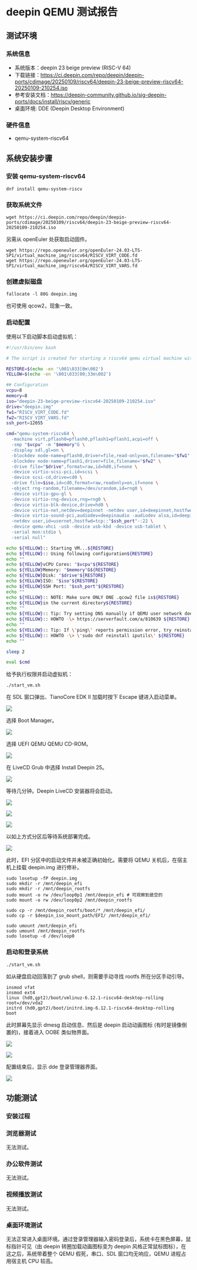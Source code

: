 # deepin QEMU 测试报告

## 测试环境

### 系统信息

- 系统版本：deepin 23 beige preview (RISC-V 64)
- 下载链接：https://ci.deepin.com/repo/deepin/deepin-ports/cdimage/20250109/riscv64/deepin-23-beige-preview-riscv64-20250109-210254.iso
- 参考安装文档：https://deepin-community.github.io/sig-deepin-ports/docs/install/riscv/generic
- 桌面环境: DDE (Deepin Desktop Environment)

### 硬件信息

- qemu-system-riscv64

## 系统安装步骤

### 安装 qemu-system-riscv64

```shell
dnf install qemu-system-riscv
```

### 获取系统文件

```shell
wget https://ci.deepin.com/repo/deepin/deepin-ports/cdimage/20250109/riscv64/deepin-23-beige-preview-riscv64-20250109-210254.iso
```

另需从 openEuler 处获取启动固件。

```
wget https://repo.openeuler.org/openEuler-24.03-LTS-SP1/virtual_machine_img/riscv64/RISCV_VIRT_CODE.fd
wget https://repo.openeuler.org/openEuler-24.03-LTS-SP1/virtual_machine_img/riscv64/RISCV_VIRT_VARS.fd
```

### 创建虚拟磁盘

```shell
fallocate -l 80G deepin.img
```

也可使用 qcow2，现象一致。

### 启动配置

使用以下启动脚本启动虚拟机：

```bash
#!/usr/bin/env bash

# The script is created for starting a riscv64 qemu virtual machine with specific parameters.

RESTORE=$(echo -en '\001\033[0m\002')
YELLOW=$(echo -en '\001\033[00;33m\002')

## Configuration
vcpu=8
memory=8
iso="deepin-23-beige-preview-riscv64-20250109-210254.iso"
drive="deepin.img"
fw1="RISCV_VIRT_CODE.fd"
fw2="RISCV_VIRT_VARS.fd"
ssh_port=12055

cmd="qemu-system-riscv64 \
  -machine virt,pflash0=pflash0,pflash1=pflash1,acpi=off \
  -smp "$vcpu" -m "$memory"G \
  -display sdl,gl=on \
  -blockdev node-name=pflash0,driver=file,read-only=on,filename="$fw1" \
  -blockdev node-name=pflash1,driver=file,filename="$fw2" \
  -drive file="$drive",format=raw,id=hd0,if=none \
  -device virtio-scsi-pci,id=scsi \
  -device scsi-cd,drive=cd0 \
  -drive file=$iso,id=cd0,format=raw,readonly=on,if=none \
  -object rng-random,filename=/dev/urandom,id=rng0 \
  -device virtio-gpu-gl \
  -device virtio-rng-device,rng=rng0 \
  -device virtio-blk-device,drive=hd0 \
  -device virtio-net,netdev=deepinnet -netdev user,id=deepinnet,hostfwd=tcp:127.0.0.1:15900-:5900 \
  -device virtio-sound-pci,audiodev=deepinaudio -audiodev alsa,id=deepinaudio \
  -netdev user,id=usernet,hostfwd=tcp::"$ssh_port"-:22 \
  -device qemu-xhci -usb -device usb-kbd -device usb-tablet \
  -serial mon:stdio \
  -serial null"

echo ${YELLOW}:: Starting VM...${RESTORE}
echo ${YELLOW}:: Using following configuration${RESTORE}
echo ""
echo ${YELLOW}vCPU Cores: "$vcpu"${RESTORE}
echo ${YELLOW}Memory: "$memory"G${RESTORE}
echo ${YELLOW}Disk: "$drive"${RESTORE}
echo ${YELLOW}ISO: "$iso"${RESTORE}
echo ${YELLOW}SSH Port: "$ssh_port"${RESTORE}
echo ""
echo ${YELLOW}:: NOTE: Make sure ONLY ONE .qcow2 file is${RESTORE}
echo ${YELLOW}in the current directory${RESTORE}
echo ""
echo ${YELLOW}:: Tip: Try setting DNS manually if QEMU user network doesn\'t work well. ${RESTORE}
echo ${YELLOW}:: HOWTO -\> https://serverfault.com/a/810639 ${RESTORE}
echo ""
echo ${YELLOW}:: Tip: If \'ping\' reports permission error, try reinstalling \'iputils\'. ${RESTORE}
echo ${YELLOW}:: HOWTO -\> \'sudo dnf reinstall iputils\' ${RESTORE}
echo ""

sleep 2

eval $cmd
```

给予执行权限并启动虚拟机：

```shell
./start_vm.sh
```

在 SDL 窗口弹出、TianoCore EDK II 加载时按下 Escape 键进入启动菜单。

![](image/deepin_1_tianocore.png)

选择 Boot Manager。

![](image/deepin_2_boot_manager.png)

选择 UEFI QEMU QEMU CD-ROM。

![](image/deepin_3_boot_devices.png)

在 LiveCD Grub 中选择 Install Deepin 25。

![](image/deepin_4_livecd_grub.png)

等待几分钟。Deepin LiveCD 安装器将会启动。

![](image/deepin_5_livecd_lang.png)

![](image/deepin_6_livecd_adv_ins.png)

![](image/deepin_7_livecd_partition.png)

以如上方式分区后等待系统部署完成。

![](image/deepin_8_livecd_done.png)

此时，EFI 分区中的启动文件并未被正确初始化。需要将 QEMU 关机后，在宿主机上挂载 deepin.img 进行修补。

```
sudo losetup -fP deepin.img
sudo mkdir -r /mnt/deepin_efi
sudo mkdir -r /mnt/deepin_rootfs
sudo mount -o rw /dev/loop0p1 /mnt/deepin_efi # 可观察到是空的
sudo mount -o rw /dev/loop0p2 /mnt/deepin_rootfs

sudo cp -r /mnt/deepin_rootfs/boot/* /mnt/deepin_efi/
sudo cp -r $deepin_iso_mount_path/EFI/ /mnt/deepin_efi/

sudo umount /mnt/deepin_efi
sudo umount /mnt/deepin_rootfs
sudo losetup -d /dev/loop0
```

### 启动和登录系统


```shell
./start_vm.sh
```

如从硬盘启动回落到了 grub shell，则需要手动寻找 rootfs 所在分区手动引导。

```grub
insmod vfat
insmod ext4
linux (hd0,gpt2)/boot/vmlinuz-6.12.1-riscv64-desktop-rolling root=/dev/vda2
initrd (hd0,gpt2)/boot/initrd.img-6.12.1-riscv64-desktop-rolling
boot
```

此时屏幕先显示 dmesg 启动信息、然后是 deepin 启动动画图标 (有时是镜像倒置的)，接着进入 OOBE 类似物界面。

![](image/deepin_9_oobe_user.png)

![](image/deepin_10_oobe_process.png)

配置结束后，显示 dde 登录管理器界面。

![](image/deepin_11_login_manager.png)

## 功能测试

### 安装过程

### 浏览器测试

无法测试。

### 办公软件测试

无法测试。

### 视频播放测试

无法测试。

### 桌面环境测试

无法正常进入桌面环境。通过登录管理器输入密码登录后，系统卡在黑色屏幕，鼠标指针可见（由 deepin 转圈加载动画图标变为 deepin 风格正常鼠标图标），在这之后，系统带着整个 QEMU 假死，串口、SDL 窗口均无响应，QEMU 进程占用宿主机 CPU 较高。